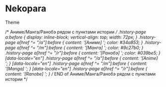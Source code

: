 # Nekopara
Theme


/* Аниме/Манга/Ранобэ рядом с пунктами истории */
.history-page a:before {
  display: inline-block;
  vertical-align: top;
  width: 72px;
}
.history-page a[href ^= "/a"]:before {
  content: '[Аниме] ';
  color: #34a853;
}
.history-page a[href ^= "/m"]:before {
  content: '[Манга] ';
  color: #9c27b0;
}
.history-page a[href ^= "/r"]:before {
  content: '[Ранобэ] ';
  color: #039be5;
}
[data-locale="en"] .history-page a[href ^= "/a"]:before {
  content: '[Anime] ';
}
[data-locale="en"] .history-page a[href ^= "/m"]:before {
  content: '[Manga] ';
}
[data-locale="en"] .history-page a[href ^= "/r"]:before {
  content: '[Ranobe] ';
}
/* END of Аниме/Манга/Ранобэ рядом с пунктами истории */
